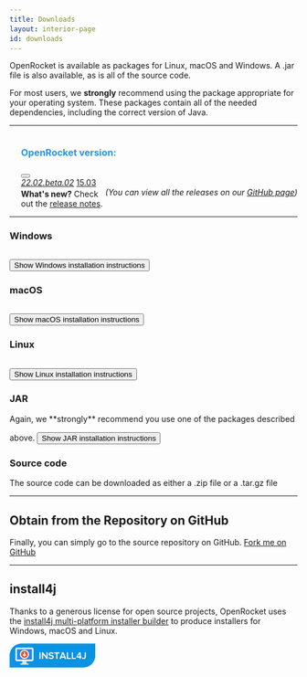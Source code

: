 ```yaml
---
title: Downloads
layout: interior-page
id: downloads
---
```


OpenRocket is available as packages for Linux, macOS and Windows.  A .jar file
is also available, as is all of the source code.

For most users, we **strongly** recommend using the package
appropriate for your operating system. These packages contain all of
the needed dependencies, including the correct version of Java.

<hr/>

<div style="width: 100%;">
  <h3 style="display: inline-block; color: #2196f3; margin-left: 20px;">OpenRocket version: </h3>
  <div class="dropdown" style="margin-left: 20px">
    <button class="dropbtn dropbtn-light" id="dropbtn"></button>
    <div id="dropdown-content" class="dropdown-content">
      <a href="downloads.html?vers=22.02.beta.02"><i>22.02.beta.02</i></a>
      <a href="downloads.html?vers=15.03">15.03</a>
    </div>
  </div>
  <div style="float: right;"><i>(You can view all the releases on our <a href="https://github.com/openrocket/openrocket/releases">GitHub page</a>)</i></div>
</div>
<div style="margin-left: 20px; margin-top: 3px;">
  <strong>What's new?</strong> Check out the <a href="release_notes.html">release notes</a>.
</div>

<hr/>

<div id="downloads-content">
  <div id="content-Windows">
    <h3>Windows</h3>
    <a class="btn btn-primary btn-lg" role="button"></a>
    <button type="button" class="collapsible" style="margin-top: 15px">Show Windows installation instructions</button>
    <div id="instructions-Windows" class="collapsible-content"></div>
  </div>

  <div id="content-macOS">
    <h3>macOS</h3>
    <a class="btn btn-primary btn-lg" role="button"></a>
    <button type="button" class="collapsible" style="margin-top: 15px">Show macOS installation instructions</button>
    <div id="instructions-macOS" class="collapsible-content"></div>
  </div>

  <div id="content-Linux">
    <h3>Linux</h3>
    <a class="btn btn-primary btn-lg" role="button"></a>
    <button type="button" class="collapsible" style="margin-top: 15px">Show Linux installation instructions</button>
    <div id="instructions-Linux" class="collapsible-content"></div>
  </div>

  <div id="content-JAR">
    <h3>JAR</h3>
    Again, we **strongly** recommend you use one of the packages described above.
    <a class="btn btn-primary btn-lg" role="button"></a>
    <button type="button" class="collapsible" style="margin-top: 15px">Show JAR installation instructions</button>
    <div id="instructions-JAR" class="collapsible-content"></div>
  </div>
</div>

### Source code
The source code can be downloaded as either a .zip file or a .tar.gz file  
<div>
  <a id="source-zip" class="btn btn-primary btn-lg" role="button"></a>  
  <a id="source-tar.gz" class="btn btn-primary btn-lg" role="button"></a>
</div>


<hr/>


## Obtain from the Repository on GitHub
Finally, you can simply go to the source repository on GitHub. 
<a class="btn btn-success btn-lg" href="https://github.com/openrocket/openrocket" role="button">Fork me on GitHub</a>

<hr/>

## install4j
Thanks to a generous license for open source projects, OpenRocket uses
the [install4j multi-platform installer builder](https://www.ej-technologies.com/products/install4j/overview.html) to produce installers for Windows, macOS and Linux. 

<a href="https://www.ej-technologies.com/products/install4j/overview.html" role="button">
    <img alt="Download install4j" src="img/install4j_download_btn.png">
</a>

<script type="text/javascript" src="downloads/downloads_config.js" defer></script>
<script type="text/javascript" src="js/fill_downloads.js" defer></script>